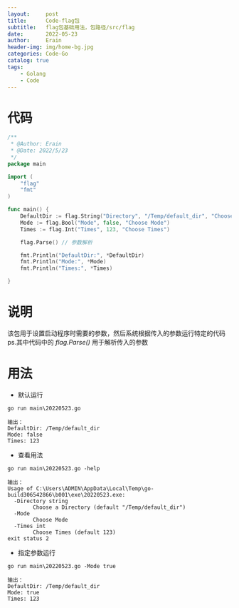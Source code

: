 ```yaml
---
layout:     post
title:      Code-flag包
subtitle:   flag包基础用法，包路径/src/flag
date:       2022-05-23
author:     Erain
header-img: img/home-bg.jpg
categories: Code-Go
catalog: true
tags:
    - Golang
    - Code
---
```

# 代码
```go
/**
 * @Author: Erain
 * @Date: 2022/5/23
 */
package main

import (
	"flag"
	"fmt"
)

func main() {
	DefaultDir := flag.String("Directory", "/Temp/default_dir", "Choose a Directory")
	Mode := flag.Bool("Mode", false, "Choose Mode")
	Times := flag.Int("Times", 123, "Choose Times")

	flag.Parse() // 参数解析

	fmt.Println("DefaultDir:", *DefaultDir)
	fmt.Println("Mode:", *Mode)
	fmt.Println("Times:", *Times)

}
```

# 说明
该包用于设置启动程序时需要的参数，然后系统根据传入的参数运行特定的代码
ps.其中代码中的 *flag.Parse()* 用于解析传入的参数

# 用法
- 默认运行		
  
```
go run main\20220523.go

输出：
DefaultDir: /Temp/default_dir		
Mode: false	
Times: 123
```


- 查看用法
  	
```
go run main\20220523.go -help

输出：
Usage of C:\Users\ADMIN\AppData\Local\Temp\go-build306542866\b001\exe\20220523.exe:
  -Directory string
        Choose a Directory (default "/Temp/default_dir")
  -Mode
        Choose Mode
  -Times int
        Choose Times (default 123)
exit status 2

```


- 指定参数运行
  
```
go run main\20220523.go -Mode true

输出：
DefaultDir: /Temp/default_dir
Mode: true
Times: 123

```
